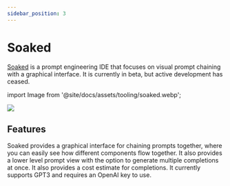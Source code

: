 ```yaml
---
sidebar_position: 3
---
```


# Soaked 

[Soaked](https://soaked-prompts.vercel.app) is a prompt engineering IDE that
focuses on visual prompt chaining with a graphical interface. It is currently in
beta, but active development has ceased.

import Image from '@site/docs/assets/tooling/soaked.webp';

<div style={{textAlign: 'center'}}>
  <img src={Image} style={{width: "750px"}} />
</div>

## Features

Soaked provides a graphical interface for chaining prompts together, 
where you can easily see how different components flow together. It also 
provides a lower level prompt view with the option to generate multiple
completions at once. It also provides a cost estimate for completions. It currently supports GPT3 and requires an OpenAI key to use.
